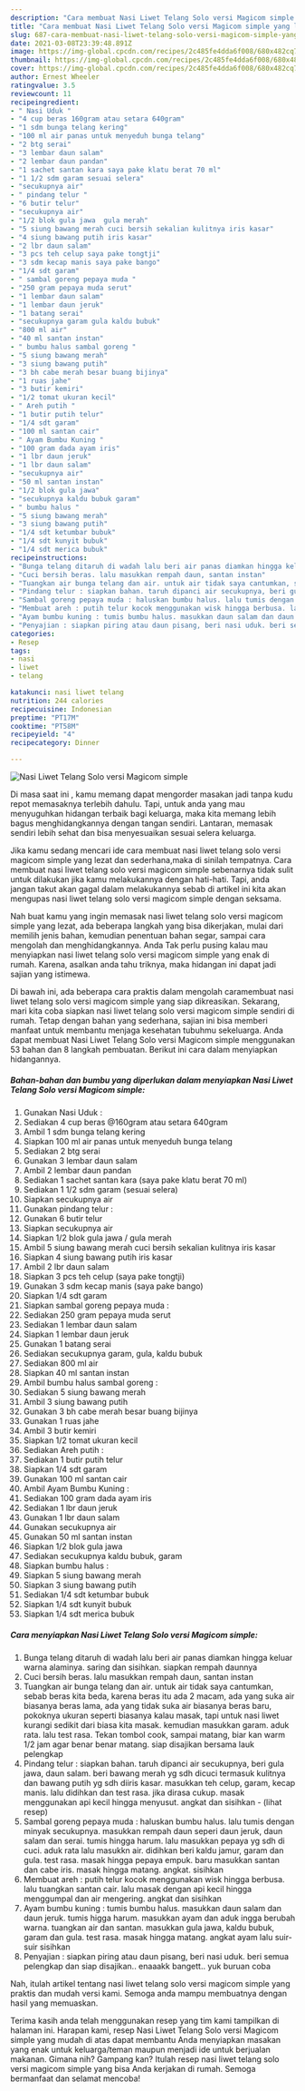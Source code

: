 ```yaml
---
description: "Cara membuat Nasi Liwet Telang Solo versi Magicom simple yang lezat dan Mudah Dibuat"
title: "Cara membuat Nasi Liwet Telang Solo versi Magicom simple yang lezat dan Mudah Dibuat"
slug: 687-cara-membuat-nasi-liwet-telang-solo-versi-magicom-simple-yang-lezat-dan-mudah-dibuat
date: 2021-03-08T23:39:48.891Z
image: https://img-global.cpcdn.com/recipes/2c485fe4dda6f008/680x482cq70/nasi-liwet-telang-solo-versi-magicom-simple-foto-resep-utama.jpg
thumbnail: https://img-global.cpcdn.com/recipes/2c485fe4dda6f008/680x482cq70/nasi-liwet-telang-solo-versi-magicom-simple-foto-resep-utama.jpg
cover: https://img-global.cpcdn.com/recipes/2c485fe4dda6f008/680x482cq70/nasi-liwet-telang-solo-versi-magicom-simple-foto-resep-utama.jpg
author: Ernest Wheeler
ratingvalue: 3.5
reviewcount: 11
recipeingredient:
- " Nasi Uduk "
- "4 cup beras 160gram atau setara 640gram"
- "1 sdm bunga telang kering"
- "100 ml air panas untuk menyeduh bunga telang"
- "2 btg serai"
- "3 lembar daun salam"
- "2 lembar daun pandan"
- "1 sachet santan kara saya pake klatu berat 70 ml"
- "1 1/2 sdm garam sesuai selera"
- "secukupnya air"
- " pindang telur "
- "6 butir telur"
- "secukupnya air"
- "1/2 blok gula jawa  gula merah"
- "5 siung bawang merah cuci bersih sekalian kulitnya iris kasar"
- "4 siung bawang putih iris kasar"
- "2 lbr daun salam"
- "3 pcs teh celup saya pake tongtji"
- "3 sdm kecap manis saya pake bango"
- "1/4 sdt garam"
- " sambal goreng pepaya muda "
- "250 gram pepaya muda serut"
- "1 lembar daun salam"
- "1 lembar daun jeruk"
- "1 batang serai"
- "secukupnya garam gula kaldu bubuk"
- "800 ml air"
- "40 ml santan instan"
- " bumbu halus sambal goreng "
- "5 siung bawang merah"
- "3 siung bawang putih"
- "3 bh cabe merah besar buang bijinya"
- "1 ruas jahe"
- "3 butir kemiri"
- "1/2 tomat ukuran kecil"
- " Areh putih "
- "1 butir putih telur"
- "1/4 sdt garam"
- "100 ml santan cair"
- " Ayam Bumbu Kuning "
- "100 gram dada ayam iris"
- "1 lbr daun jeruk"
- "1 lbr daun salam"
- "secukupnya air"
- "50 ml santan instan"
- "1/2 blok gula jawa"
- "secukupnya kaldu bubuk garam"
- " bumbu halus "
- "5 siung bawang merah"
- "3 siung bawang putih"
- "1/4 sdt ketumbar bubuk"
- "1/4 sdt kunyit bubuk"
- "1/4 sdt merica bubuk"
recipeinstructions:
- "Bunga telang ditaruh di wadah lalu beri air panas diamkan hingga keluar warna alaminya. saring dan sisihkan. siapkan rempah daunnya"
- "Cuci bersih beras. lalu masukkan rempah daun, santan instan"
- "Tuangkan air bunga telang dan air. untuk air tidak saya cantumkan, sebab beras kita beda, karena beras itu ada 2 macam, ada yang suka air biasanya beras lama, ada yang tidak suka air biasanya beras baru, pokoknya ukuran seperti biasanya kalau masak, tapi untuk nasi liwet kurangi sedikit dari biasa kita masak. kemudian masukkan garam. aduk rata. lalu test rasa. Tekan tombol cook, sampai matang, biar kan warm 1/2 jam agar benar benar matang. siap disajikan bersama lauk pelengkap"
- "Pindang telur : siapkan bahan. taruh dipanci air secukupnya, beri gula jawa, daun salam. beri bawang merah yg sdh dicuci termasuk kulitnya dan bawang putih yg sdh diiris kasar. masukkan teh celup, garam, kecap manis. lalu didihkan dan test rasa. jika dirasa cukup. masak menggunakan api kecil hingga menyusut. angkat dan sisihkan           (lihat resep)"
- "Sambal goreng pepaya muda : haluskan bumbu halus. lalu tumis dengan minyak secukupnya. masukkan rempah daun seperi daun jeruk, daun salam dan serai. tumis hingga harum. lalu masukkan pepaya yg sdh di cuci. aduk rata lalu masukkn air. didihkan beri kaldu jamur, garam dan gula. test rasa. masak hingga pepaya empuk. baru masukkan santan dan cabe iris. masak hingga matang. angkat. sisihkan"
- "Membuat areh : putih telur kocok menggunakan wisk hingga berbusa. lalu tuangkan santan cair. lalu masak dengan api kecil hingga menggumpal dan air mengering. angkat dan sisihkan"
- "Ayam bumbu kuning : tumis bumbu halus. masukkan daun salam dan daun jeruk. tumis higga harum. masukkan ayam dan aduk ingga berubah warna. tuangkan air dan santan. masukkan gula jawa, kaldu bubuk, garam dan gula. test rasa. masak hingga matang. angkat ayam lalu suir-suir sisihkan"
- "Penyajian : siapkan piring atau daun pisang, beri nasi uduk. beri semua pelengkap dan siap disajikan.. enaaakk bangett.. yuk buruan coba"
categories:
- Resep
tags:
- nasi
- liwet
- telang

katakunci: nasi liwet telang 
nutrition: 244 calories
recipecuisine: Indonesian
preptime: "PT17M"
cooktime: "PT58M"
recipeyield: "4"
recipecategory: Dinner

---
```



![Nasi Liwet Telang Solo versi Magicom simple](https://img-global.cpcdn.com/recipes/2c485fe4dda6f008/680x482cq70/nasi-liwet-telang-solo-versi-magicom-simple-foto-resep-utama.jpg)

Di masa  saat ini , kamu memang dapat mengorder masakan jadi tanpa kudu repot memasaknya terlebih dahulu. Tapi, untuk anda yang mau menyuguhkan hidangan terbaik bagi keluarga, maka kita memang lebih bagus menghidangkannya dengan tangan sendiri. Lantaran, memasak sendiri lebih sehat dan bisa menyesuaikan sesuai selera keluarga.

Jika kamu sedang mencari ide cara membuat nasi liwet telang solo versi magicom simple yang lezat dan sederhana,maka di sinilah tempatnya. Cara membuat nasi liwet telang solo versi magicom simple  sebenarnya tidak sulit untuk dilakukan jika kamu melakukannya dengan hati-hati. Tapi, anda jangan takut akan gagal dalam melakukannya 
sebab di artikel ini kita akan mengupas nasi liwet telang solo versi magicom simple dengan seksama.  



Nah buat kamu yang ingin memasak nasi liwet telang solo versi magicom simple yang lezat, ada beberapa langkah yang bisa dikerjakan, mulai dari memilih jenis bahan, kemudian penentuan bahan segar, sampai cara mengolah dan menghidangkannya. Anda Tak perlu pusing kalau mau menyiapkan nasi liwet telang solo versi magicom simple yang enak di rumah. Karena, asalkan anda  tahu triknya, maka hidangan ini dapat jadi sajian yang istimewa.

Di bawah ini, ada beberapa cara praktis  dalam mengolah caramembuat nasi liwet telang solo versi magicom simple yang siap dikreasikan. Sekarang, mari kita coba siapkan nasi liwet telang solo versi magicom simple sendiri di rumah. Tetap dengan bahan yang sederhana, sajian ini bisa memberi manfaat untuk membantu menjaga kesehatan tubuhmu sekeluarga. Anda dapat membuat Nasi Liwet Telang Solo versi Magicom simple menggunakan 53 bahan dan 8 langkah pembuatan. Berikut ini cara dalam menyiapkan hidangannya.

<!--inarticleads1-->

##### Bahan-bahan dan bumbu yang diperlukan dalam menyiapkan Nasi Liwet Telang Solo versi Magicom simple:

1. Gunakan  Nasi Uduk :
1. Sediakan 4 cup beras @160gram atau setara 640gram
1. Ambil 1 sdm bunga telang kering
1. Siapkan 100 ml air panas untuk menyeduh bunga telang
1. Sediakan 2 btg serai
1. Gunakan 3 lembar daun salam
1. Ambil 2 lembar daun pandan
1. Sediakan 1 sachet santan kara (saya pake klatu berat 70 ml)
1. Sediakan 1 1/2 sdm garam (sesuai selera)
1. Siapkan secukupnya air
1. Gunakan  pindang telur :
1. Gunakan 6 butir telur
1. Siapkan secukupnya air
1. Siapkan 1/2 blok gula jawa / gula merah
1. Ambil 5 siung bawang merah cuci bersih sekalian kulitnya iris kasar
1. Siapkan 4 siung bawang putih iris kasar
1. Ambil 2 lbr daun salam
1. Siapkan 3 pcs teh celup (saya pake tongtji)
1. Gunakan 3 sdm kecap manis (saya pake bango)
1. Siapkan 1/4 sdt garam
1. Siapkan  sambal goreng pepaya muda :
1. Sediakan 250 gram pepaya muda serut
1. Sediakan 1 lembar daun salam
1. Siapkan 1 lembar daun jeruk
1. Gunakan 1 batang serai
1. Sediakan secukupnya garam, gula, kaldu bubuk
1. Sediakan 800 ml air
1. Siapkan 40 ml santan instan
1. Ambil  bumbu halus sambal goreng :
1. Sediakan 5 siung bawang merah
1. Ambil 3 siung bawang putih
1. Gunakan 3 bh cabe merah besar buang bijinya
1. Gunakan 1 ruas jahe
1. Ambil 3 butir kemiri
1. Siapkan 1/2 tomat ukuran kecil
1. Sediakan  Areh putih :
1. Sediakan 1 butir putih telur
1. Siapkan 1/4 sdt garam
1. Gunakan 100 ml santan cair
1. Ambil  Ayam Bumbu Kuning :
1. Sediakan 100 gram dada ayam iris
1. Sediakan 1 lbr daun jeruk
1. Gunakan 1 lbr daun salam
1. Gunakan secukupnya air
1. Gunakan 50 ml santan instan
1. Siapkan 1/2 blok gula jawa
1. Sediakan secukupnya kaldu bubuk, garam
1. Siapkan  bumbu halus :
1. Siapkan 5 siung bawang merah
1. Siapkan 3 siung bawang putih
1. Sediakan 1/4 sdt ketumbar bubuk
1. Siapkan 1/4 sdt kunyit bubuk
1. Siapkan 1/4 sdt merica bubuk




<!--inarticleads2-->

##### Cara menyiapkan Nasi Liwet Telang Solo versi Magicom simple:

1. Bunga telang ditaruh di wadah lalu beri air panas diamkan hingga keluar warna alaminya. saring dan sisihkan. siapkan rempah daunnya
1. Cuci bersih beras. lalu masukkan rempah daun, santan instan
1. Tuangkan air bunga telang dan air. untuk air tidak saya cantumkan, sebab beras kita beda, karena beras itu ada 2 macam, ada yang suka air biasanya beras lama, ada yang tidak suka air biasanya beras baru, pokoknya ukuran seperti biasanya kalau masak, tapi untuk nasi liwet kurangi sedikit dari biasa kita masak. kemudian masukkan garam. aduk rata. lalu test rasa. Tekan tombol cook, sampai matang, biar kan warm 1/2 jam agar benar benar matang. siap disajikan bersama lauk pelengkap
1. Pindang telur : siapkan bahan. taruh dipanci air secukupnya, beri gula jawa, daun salam. beri bawang merah yg sdh dicuci termasuk kulitnya dan bawang putih yg sdh diiris kasar. masukkan teh celup, garam, kecap manis. lalu didihkan dan test rasa. jika dirasa cukup. masak menggunakan api kecil hingga menyusut. angkat dan sisihkan -           (lihat resep)
1. Sambal goreng pepaya muda : haluskan bumbu halus. lalu tumis dengan minyak secukupnya. masukkan rempah daun seperi daun jeruk, daun salam dan serai. tumis hingga harum. lalu masukkan pepaya yg sdh di cuci. aduk rata lalu masukkn air. didihkan beri kaldu jamur, garam dan gula. test rasa. masak hingga pepaya empuk. baru masukkan santan dan cabe iris. masak hingga matang. angkat. sisihkan
1. Membuat areh : putih telur kocok menggunakan wisk hingga berbusa. lalu tuangkan santan cair. lalu masak dengan api kecil hingga menggumpal dan air mengering. angkat dan sisihkan
1. Ayam bumbu kuning : tumis bumbu halus. masukkan daun salam dan daun jeruk. tumis higga harum. masukkan ayam dan aduk ingga berubah warna. tuangkan air dan santan. masukkan gula jawa, kaldu bubuk, garam dan gula. test rasa. masak hingga matang. angkat ayam lalu suir-suir sisihkan
1. Penyajian : siapkan piring atau daun pisang, beri nasi uduk. beri semua pelengkap dan siap disajikan.. enaaakk bangett.. yuk buruan coba




Nah, itulah artikel tentang  nasi liwet telang solo versi magicom simple  yang praktis dan mudah versi kami. Semoga anda mampu membuatnya dengan hasil yang memuaskan. 

Terima kasih anda telah menggunakan resep yang tim kami tampilkan di halaman ini. Harapan kami, resep  Nasi Liwet Telang Solo versi Magicom simple yang mudah di atas dapat membantu Anda menyiapkan masakan yang enak untuk keluarga/teman maupun menjadi ide untuk berjualan makanan. Gimana nih? Gampang kan? Itulah resep nasi liwet telang solo versi magicom simple yang bisa Anda kerjakan di rumah. Semoga bermanfaat dan selamat mencoba!

